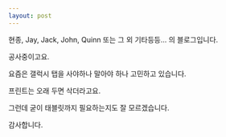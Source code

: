 ```yaml
---
layout: post
---
```

현종, Jay, Jack, John, Quinn 또는 그 외 기타등등... 의 블로그입니다.

공사중이고요.

요즘은 갤럭시 탭을 사야하나 말아야 하나 고민하고 있습니다.

프린트는 오래 두면 삭더라고요.

그런데 굳이 태블릿까지 필요하는지도 잘 모르겠습니다.

감사합니다.
